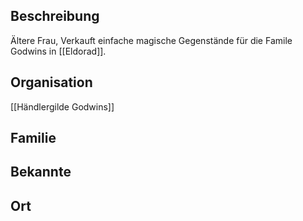 ## Beschreibung
Ältere Frau, Verkauft einfache magische Gegenstände für die Famile Godwins in [[Eldorad]].

## Organisation
[[Händlergilde Godwins]]

## Familie


## Bekannte


## Ort
